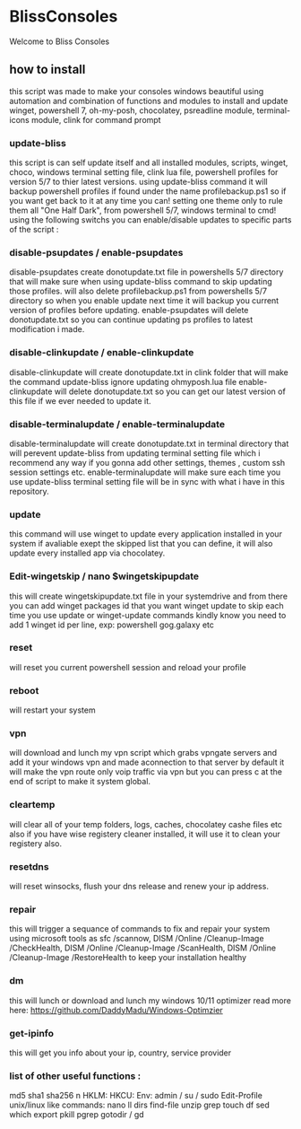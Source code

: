 # BlissConsoles
Welcome to Bliss Consoles 
## how to install
this script was made to make your consoles windows beautiful 
using automation and combination of functions and modules to install and update winget, powershell 7, oh-my-posh, chocolatey, psreadline module, terminal-icons module, clink for command prompt
### update-bliss 
 this script is can self update itself and all installed modules, scripts, winget, choco, windows terminal setting file, clink lua file, powershell profiles for version 5/7 to thier latest versions.
using update-bliss command it will backup powershell profiles if found under the name profilebackup.ps1 so if you want get back to it at any time you can!
setting one theme only to rule them all "One Half Dark", from powershell 5/7, windows terminal to cmd!
using the following switchs you can enable/disable updates to specific parts of the script :
### disable-psupdates / enable-psupdates
disable-psupdates create donotupdate.txt file in powershells 5/7 directory that will make sure when using update-bliss command to skip updating those profiles.
will also delete profilebackup.ps1 from powershells 5/7 directory so when you enable update next time it will backup you current version of profiles before updating.
enable-psupdates will delete donotupdate.txt so you can continue updating ps profiles to latest modification i made.
### disable-clinkupdate / enable-clinkupdate
disable-clinkupdate will create donotupdate.txt in clink folder that will make the command update-bliss ignore updating ohmyposh.lua file 
enable-clinkupdate will delete donotupdate.txt so you can get our latest version of this file if we ever needed to update it.
### disable-terminalupdate / enable-terminalupdate
disable-terminalupdate will create donotupdate.txt in terminal directory that will perevent update-bliss from updating terminal setting file which i recommend any way if you gonna add other settings, themes , custom ssh session settings etc. 
enable-terminalupdate will make sure each time you use update-bliss terminal setting file will be in sync with what i have in this repository.
### update
this command will use winget to update every application installed in your system if avaliable exept the skipped list that you can define, it will also update every installed app via chocolatey.
### Edit-wingetskip / nano $wingetskipupdate
this will create wingetskipupdate.txt file in your systemdrive and from there you can add winget packages id that you want winget update to skip each time you use update or winget-update commands 
kindly know you need to add 1 winget id per line, exp:
powershell
gog.galaxy
etc
### reset
will reset you current powershell session and reload your profile 
### reboot
will restart your system
### vpn
will download and lunch my vpn script which grabs vpngate servers and add it your windows vpn and made aconnection to that server by default it will make the vpn route only voip traffic via vpn but you can press c at the end of script to make it system global.
### cleartemp
will clear all of your temp folders, logs, caches, chocolatey cashe files etc also if you have wise registery cleaner installed, it will use it to clean your registery also.
### resetdns
will reset winsocks, flush your dns release and renew your ip address.
### repair
this will trigger a sequance of commands to fix and repair your system using microsoft tools as sfc /scannow, DISM /Online /Cleanup-Image /CheckHealth, DISM /Online /Cleanup-Image /ScanHealth, DISM /Online /Cleanup-Image /RestoreHealth to keep your installation healthy
### dm
this will lunch or download and lunch my windows 10/11 optimizer read more here: https://github.com/DaddyMadu/Windows-Optimzier 
### get-ipinfo
this will get you info about your ip, country, service provider
### list of other useful functions :
md5
sha1
sha256
n
HKLM:
HKCU:
Env:
admin / su / sudo
Edit-Profile
unix/linux like commands:
nano
ll
dirs
find-file
unzip
grep
touch
df
sed
which
export
pkill
pgrep
gotodir / gd
